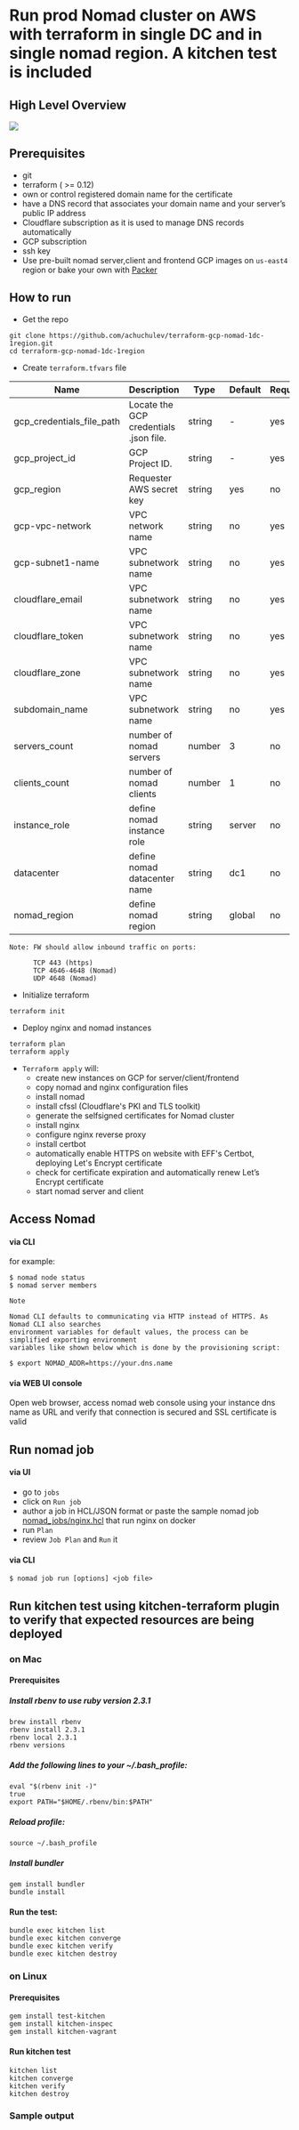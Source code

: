 # Run prod Nomad cluster on AWS with terraform in single DC and in single nomad region. A kitchen test is included

## High Level Overview

<img src="diagrams/nomad-tls-nginx-reverse-proxy-1dc-1region.png" />

## Prerequisites

- git
- terraform ( >= 0.12)
- own or control registered domain name for the certificate
- have a DNS record that associates your domain name and your server’s public IP address
- Cloudflare subscription as it is used to manage DNS records automatically
- GCP subscription
- ssh key
- Use pre-built nomad server,client and frontend GCP images on `us-east4` region or bake your own with [Packer](https://www.packer.io)

## How to run

- Get the repo

```
git clone https://github.com/achuchulev/terraform-gcp-nomad-1dc-1region.git
cd terraform-gcp-nomad-1dc-1region
```

- Create `terraform.tfvars` file

| Name  |	Description |	Type |  Default |	Required
| ----- | ----------- | ---- |  ------- | --------
| gcp_credentials_file_path | Locate the GCP credentials .json file. | string  | - | yes
| gcp_project_id | GCP Project ID. | string  | - | yes
| gcp_region | Requester AWS secret key | string  | yes | no
| gcp-vpc-network | VPC network name | string  | no | yes
| gcp-subnet1-name | VPC subnetwork name | string  | no | yes
| cloudflare_email | VPC subnetwork name | string  | no | yes
| cloudflare_token | VPC subnetwork name | string  | no | yes
| cloudflare_zone | VPC subnetwork name | string  | no | yes
| subdomain_name | VPC subnetwork name | string  | no | yes
| servers_count | number of nomad servers | number  | 3 | no
| clients_count | number of nomad  clients | number  | 1 | no
| instance_role | define nomad instance role | string  | server | no
| datacenter | define nomad datacenter name | string  | dc1 | no
| nomad_region | define nomad region | string  | global | no

```
Note: FW should allow inbound traffic on ports:
      
      TCP 443 (https)
      TCP 4646-4648 (Nomad)
      UDP 4648 (Nomad)
```

- Initialize terraform

```
terraform init
```

- Deploy nginx and nomad instances

```
terraform plan
terraform apply
```

- `Terraform apply` will:
  - create new instances on GCP for server/client/frontend
  - copy nomad and nginx configuration files
  - install nomad
  - install cfssl (Cloudflare's PKI and TLS toolkit)
  - generate the selfsigned certificates for Nomad cluster 
  - install nginx
  - configure nginx reverse proxy
  - install certbot
  - automatically enable HTTPS on website with EFF's Certbot, deploying Let's Encrypt certificate
  - check for certificate expiration and automatically renew Let’s Encrypt certificate
  - start nomad server and client
  
## Access Nomad

#### via CLI

for example:

```
$ nomad node status
$ nomad server members
```

```
Note

Nomad CLI defaults to communicating via HTTP instead of HTTPS. As Nomad CLI also searches 
environment variables for default values, the process can be simplified exporting environment 
variables like shown below which is done by the provisioning script:

$ export NOMAD_ADDR=https://your.dns.name
```

#### via WEB UI console

Open web browser, access nomad web console using your instance dns name as URL and verify that 
connection is secured and SSL certificate is valid  

## Run nomad job

#### via UI

- go to `jobs`
- click on `Run job`
- author a job in HCL/JSON format or paste the sample nomad job [nomad_jobs/nginx.hcl](https://github.com/achuchulev/terraform-aws-nomad-1dc-1region/blob/master/nomad_jobs/nginx.hcl) that run nginx on docker
- run `Plan`
- review `Job Plan` and `Run` it

#### via CLI

```
$ nomad job run [options] <job file>
```

## Run kitchen test using kitchen-terraform plugin to verify that expected resources are being deployed   

### on Mac

#### Prerequisites

##### Install rbenv to use ruby version 2.3.1

```
brew install rbenv
rbenv install 2.3.1
rbenv local 2.3.1
rbenv versions
```

##### Add the following lines to your ~/.bash_profile:

```
eval "$(rbenv init -)"
true
export PATH="$HOME/.rbenv/bin:$PATH"
```

##### Reload profile: 

`source ~/.bash_profile`

##### Install bundler

```
gem install bundler
bundle install
```

#### Run the test: 

```
bundle exec kitchen list
bundle exec kitchen converge
bundle exec kitchen verify
bundle exec kitchen destroy
```

### on Linux

#### Prerequisites

```
gem install test-kitchen
gem install kitchen-inspec
gem install kitchen-vagrant
```

#### Run kitchen test 

```
kitchen list
kitchen converge
kitchen verify
kitchen destroy
```

### Sample output

```

```
